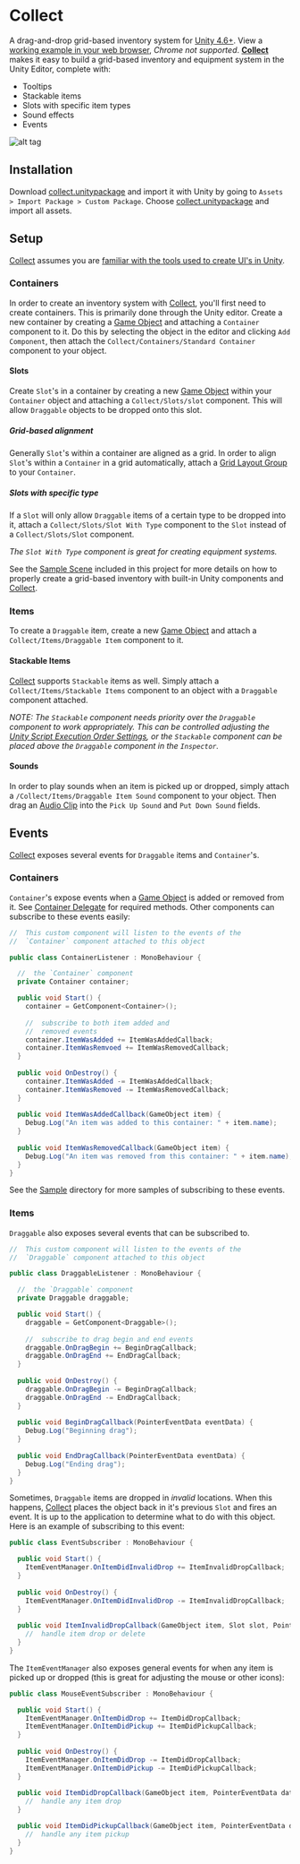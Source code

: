 # Collect
A drag-and-drop grid-based inventory system for [Unity 4.6+](https://unity3d.com/learn/tutorials/modules/beginner/live-training-archive/the-new-ui). View a [working example in your web browser](http://adampassey.github.io/collect/Build/Build.html), _Chrome not supported_. **[Collect](https://github.com/adampassey/collect)** makes it easy to build a grid-based inventory and equipment system in the Unity Editor, complete with:

* Tooltips
* Stackable items
* Slots with specific item types
* Sound effects
* Events

![alt tag](http://i.imgur.com/CN5GZf1.png)

## Installation
Download [collect.unitypackage](https://github.com/adampassey/collect/raw/master/collect.unitypackage) and import it with Unity by going to `Assets > Import Package > Custom Package`. Choose [collect.unitypackage](https://github.com/adampassey/collect/raw/master/collect.unitypackage) and import all assets.

## Setup

[Collect](https://github.com/adampassey/collect) assumes you are [familiar with the tools used to create UI's in Unity](https://unity3d.com/learn/tutorials/topics/user-interface-ui).

### Containers

In order to create an inventory system with [Collect](https://github.com/adampassey/collect), you'll first need to create containers. This is primarily done through the Unity editor. Create a new container by creating a [Game Object](http://docs.unity3d.com/ScriptReference/GameObject.html) and attaching a `Container` component to it. Do this by selecting the object in the editor and clicking `Add Component`, then attach the `Collect/Containers/Standard Container` component to your object.

#### Slots

Create `Slot`'s in a container by creating a new [Game Object](http://docs.unity3d.com/ScriptReference/GameObject.html) within your `Container` object and attaching a `Collect/Slots/slot` component. This will allow `Draggable` objects to be dropped onto this slot.

##### Grid-based alignment

Generally `Slot`'s within a container are aligned as a grid. In order to align `Slot`'s within a `Container` in a grid automatically, attach a [Grid Layout Group](http://docs.unity3d.com/Manual/script-GridLayoutGroup.html) to your `Container`. 

##### Slots with specific type

If a `Slot` will only allow `Draggable` items of a certain type to be dropped into it, attach a `Collect/Slots/Slot With Type` component to the `Slot` instead of a `Collect/Slots/Slot` component. 

_The `Slot With Type` component is great for creating equipment systems._

See the [Sample Scene](https://github.com/adampassey/collect/blob/master/Assets/Scenes/Collect/sample-scene.unity) included in this project for more details on how to properly create a grid-based inventory with built-in Unity components and [Collect](https://github.com/adampassey/collect). 

### Items

To create a `Draggable` item, create a new [Game Object](http://docs.unity3d.com/ScriptReference/GameObject.html) and attach a `Collect/Items/Draggable Item` component to it. 

#### Stackable Items

[Collect](https://github.com/adampassey/collect) supports `Stackable` items as well. Simply attach a `Collect/Items/Stackable Items` component to an object with a `Draggable` component attached.

_NOTE: The `Stackable` component needs priority over the `Draggable` component to work appropriately. This can be controlled adjusting the [Unity Script Execution Order Settings](http://docs.unity3d.com/Manual/class-ScriptExecution.html), or the `Stackable` component can be placed *above* the `Draggable` component in the `Inspector`._

#### Sounds

In order to play sounds when an item is picked up or dropped, simply attach a `/Collect/Items/Draggable Item Sound` component to your object. Then drag an [Audio Clip](http://docs.unity3d.com/Manual/class-AudioClip.html) into the `Pick Up Sound` and `Put Down Sound` fields.

## Events

[Collect](https://github.com/adampassey/collect) exposes several events for `Draggable` items and `Container`'s. 

### Containers

`Container`'s expose events when a [Game Object](http://docs.unity3d.com/ScriptReference/GameObject.html) is added or removed from it. See [Container Delegate](https://github.com/adampassey/collect/blob/master/Assets/Scripts/Collect/Containers/ContainerDelegate.cs) for required methods. Other components can subscribe to these events easily:

```c#
//  This custom component will listen to the events of the
//  `Container` component attached to this object

public class ContainerListener : MonoBehaviour {

  //  the `Container` component
  private Container container;

  public void Start() {
    container = GetComponent<Container>();
    
    //  subscribe to both item added and 
    //  removed events
    container.ItemWasAdded += ItemWasAddedCallback;
    container.ItemWasRemvoed += ItemWasRemovedCallback;
  }
  
  public void OnDestroy() {
    container.ItemWasAdded -= ItemWasAddedCallback;
    container.ItemWasRemoved -= ItemWasRemovedCallback;
  }
  
  public void ItemWasAddedCallback(GameObject item) {
    Debug.Log("An item was added to this container: " + item.name);
  }
  
  public void ItemWasRemovedCallback(GameObject item) {
    Debug.Log("An item was removed from this container: " + item.name);
  }
}

```

See the [Sample](https://github.com/adampassey/collect/tree/master/Assets/Scripts/Collect/Sample) directory for more samples of subscribing to these events.

### Items

`Draggable` also exposes several events that can be subscribed to.

```c#
//  This custom component will listen to the events of the
//  `Draggable` component attached to this object

public class DraggableListener : MonoBehaviour {

  //  the `Draggable` component
  private Draggable draggable;

  public void Start() {
    draggable = GetComponent<Draggable>();
    
    //  subscribe to drag begin and end events
    draggable.OnDragBegin += BeginDragCallback;
    draggable.OnDragEnd += EndDragCallback;
  }
  
  public void OnDestroy() {
    draggable.OnDragBegin -= BeginDragCallback;
    draggable.OnDragEnd -= EndDragCallback;
  }
  
  public void BeginDragCallback(PointerEventData eventData) {
    Debug.Log("Beginning drag");
  }
  
  public void EndDragCallback(PointerEventData eventData) {
    Debug.Log("Ending drag");
  }
}
```

Sometimes, `Draggable` items are dropped in _invalid_ locations. When this happens, [Collect](https://github.com/adampassey/collect) places the object back in it's previous `Slot` and fires an event. It is up to the application to determine what to do with this object. Here is an example of subscribing to this event:

```c#
public class EventSubscriber : MonoBehaviour {

  public void Start() {
    ItemEventManager.OnItemDidInvalidDrop += ItemInvalidDropCallback;
  }
  
  public void OnDestroy() {
    ItemEventManager.OnItemDidInvalidDrop -= ItemInvalidDropCallback;
  }
  
  public void ItemInvalidDropCallback(GameObject item, Slot slot, PointerEventData data) {
    //  handle item drop or delete
  }
}
```

The `ItemEventManager` also exposes general events for when any item is picked up or dropped (this is great for adjusting the mouse or other icons):

```c#
public class MouseEventSubscriber : MonoBehaviour {

  public void Start() {
    ItemEventManager.OnItemDidDrop += ItemDidDropCallback;
    ItemEventManager.OnItemDidPickup += ItemDidPickupCallback;
  }
  
  public void OnDestroy() {
    ItemEventManager.OnItemDidDrop -= ItemDidDropCallback;
    ItemEventManager.OnItemDidPickup -= ItemDidPickupCallback;
  }
  
  public void ItemDidDropCallback(GameObject item, PointerEventData data) {
    //  handle any item drop
  }

  public void ItemDidPickupCallback(GameObject item, PointerEventData data) {
  	//	handle any item pickup
  }
}
```
